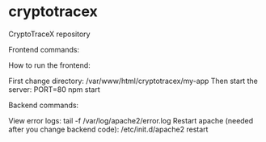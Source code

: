 # cryptotracex
CryptoTraceX repository


Frontend commands:

How to run the frontend:

First change directory: /var/www/html/cryptotracex/my-app
Then start the server: PORT=80 npm start

Backend commands:

View error logs: tail -f /var/log/apache2/error.log
Restart apache (needed after you change backend code): /etc/init.d/apache2 restart
